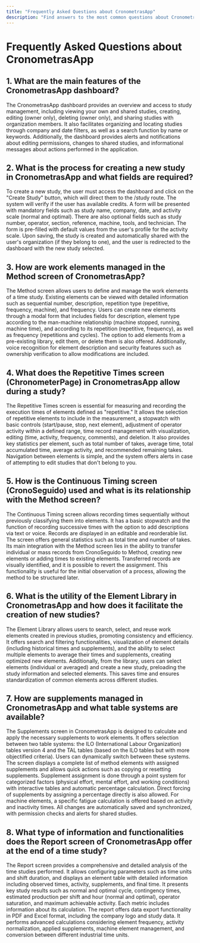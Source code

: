 ```yaml
---
title: "Frequently Asked Questions about CronometrasApp"
description: "Find answers to the most common questions about CronometrasApp, its features, and how to use it."
---
```


# Frequently Asked Questions about CronometrasApp

## 1. What are the main features of the CronometrasApp dashboard?

The CronometrasApp dashboard provides an overview and access to study management, including viewing your own and shared studies, creating, editing (owner only), deleting (owner only), and sharing studies with organization members. It also facilitates organizing and locating studies through company and date filters, as well as a search function by name or keywords. Additionally, the dashboard provides alerts and notifications about editing permissions, changes to shared studies, and informational messages about actions performed in the application.

## 2. What is the process for creating a new study in CronometrasApp and what fields are required?

To create a new study, the user must access the dashboard and click on the "Create Study" button, which will direct them to the /study route. The system will verify if the user has available credits. A form will be presented with mandatory fields such as study name, company, date, and activity scale (normal and optimal). There are also optional fields such as study number, operator, section, reference, machine, tools, and technician. The form is pre-filled with default values from the user's profile for the activity scale. Upon saving, the study is created and automatically shared with the user's organization (if they belong to one), and the user is redirected to the dashboard with the new study selected.

## 3. How are work elements managed in the Method screen of CronometrasApp?

The Method screen allows users to define and manage the work elements of a time study. Existing elements can be viewed with detailed information such as sequential number, description, repetition type (repetitive, frequency, machine), and frequency. Users can create new elements through a modal form that includes fields for description, element type according to the man-machine relationship (machine stopped, running, machine time), and according to its repetition (repetitive, frequency), as well as frequency (repetitions and cycles). The option to add elements from a pre-existing library, edit them, or delete them is also offered. Additionally, voice recognition for element description and security features such as ownership verification to allow modifications are included.

## 4. What does the Repetitive Times screen (ChronometerPage) in CronometrasApp allow during a study?

The Repetitive Times screen is essential for measuring and recording the execution times of elements defined as "repetitive." It allows the selection of repetitive elements to include in the measurement, a stopwatch with basic controls (start/pause, stop, next element), adjustment of operator activity within a defined range, time record management with visualization, editing (time, activity, frequency, comments), and deletion. It also provides key statistics per element, such as total number of takes, average time, total accumulated time, average activity, and recommended remaining takes. Navigation between elements is simple, and the system offers alerts in case of attempting to edit studies that don't belong to you.

## 5. How is the Continuous Timing screen (CronoSeguido) used and what is its relationship with the Method screen?

The Continuous Timing screen allows recording times sequentially without previously classifying them into elements. It has a basic stopwatch and the function of recording successive times with the option to add descriptions via text or voice. Records are displayed in an editable and reorderable list. The screen offers general statistics such as total time and number of takes. Its main integration with the Method screen lies in the ability to transfer individual or mass records from CronoSeguido to Method, creating new elements or adding times to existing elements. Transferred records are visually identified, and it is possible to revert the assignment. This functionality is useful for the initial observation of a process, allowing the method to be structured later.

## 6. What is the utility of the Element Library in CronometrasApp and how does it facilitate the creation of new studies?

The Element Library allows users to search, select, and reuse work elements created in previous studies, promoting consistency and efficiency. It offers search and filtering functionalities, visualization of element details (including historical times and supplements), and the ability to select multiple elements to average their times and supplements, creating optimized new elements. Additionally, from the library, users can select elements (individual or averaged) and create a new study, preloading the study information and selected elements. This saves time and ensures standardization of common elements across different studies.

## 7. How are supplements managed in CronometrasApp and what table systems are available?

The Supplements screen in CronometrasApp is designed to calculate and apply the necessary supplements to work elements. It offers selection between two table systems: the ILO (International Labour Organization) tables version 4 and the TAL tables (based on the ILO tables but with more objectified criteria). Users can dynamically switch between these systems. The screen displays a complete list of method elements with assigned supplements and allows quick actions such as copying or resetting supplements. Supplement assignment is done through a point system for categorized factors (physical effort, mental effort, and working conditions) with interactive tables and automatic percentage calculation. Direct forcing of supplements by assigning a percentage directly is also allowed. For machine elements, a specific fatigue calculation is offered based on activity and inactivity times. All changes are automatically saved and synchronized, with permission checks and alerts for shared studies.

## 8. What type of information and functionalities does the Report screen of CronometrasApp offer at the end of a time study?

The Report screen provides a comprehensive and detailed analysis of the time studies performed. It allows configuring parameters such as time units and shift duration, and displays an element table with detailed information including observed times, activity, supplements, and final time. It presents key study results such as normal and optimal cycle, contingency times, estimated production per shift and hour (normal and optimal), operator saturation, and maximum achievable activity. Each metric includes information about its calculation. The report offers data export functionality in PDF and Excel format, including the company logo and study data. It performs advanced calculations considering element frequency, activity normalization, applied supplements, machine element management, and conversion between different industrial time units.
